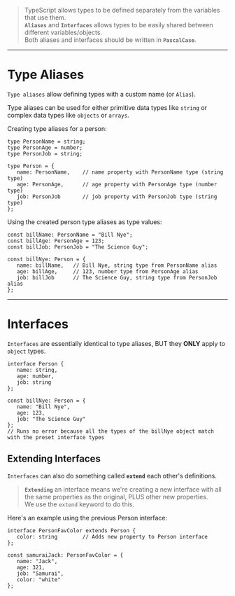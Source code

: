 > TypeScript allows types to be defined separately from the variables that use them.  
> **`Aliases`** and **`Interfaces`** allows types to be easily shared between different variables/objects.  
> Both aliases and interfaces should be written in **`PascalCase`**.
---

# Type Aliases

`Type aliases` allow defining types with a custom name (or `Alias`).

Type aliases can be used for either primitive data types like `string` or complex data types like `objects` or `arrays`.

Creating type aliases for a person:

```
type PersonName = string;
type PersonAge = number;
type PersonJob = string;

type Person = {
   name: PersonName,    // name property with PersonName type (string type)
   age: PersonAge,      // age property with PersonAge type (number type)
   job: PersonJob       // job property with PersonJob type (string type)
};
```

Using the created person type aliases as type values:

```
const billName: PersonName = "Bill Nye";
const billAge: PersonAge = 123;
const billJob: PersonJob = "The Science Guy";

const billNye: Person = {
   name: billName,   // Bill Nye, string type from PersonName alias
   age: billAge,     // 123, number type from PersonAge alias
   job: billJob      // The Science Guy, string type from PersonJob alias
};
```

---

# Interfaces

`Interfaces` are essentially identical to type aliases, BUT they **ONLY** apply to `object` types.

```
interface Person {
   name: string,
   age: number,
   job: string
};

const billNye: Person = {
   name: "Bill Nye",
   age: 123,
   job: "The Science Guy"
};
// Runs no error because all the types of the billNye object match with the preset interface types
```

## Extending Interfaces

`Interfaces` can also do something called **`extend`** each other's definitions.

> **`Extending`** an interface means we're creating a new interface with all the same properties as the original, PLUS other new properties.  \
> We use the `extend` keyword to do this.

Here's an example using the previous Person interface:

```
interface PersonFavColor extends Person {
   color: string        // Adds new property to Person interface
};

const samuraiJack: PersonFavColor = {
   name: "Jack",
   age: 321,
   job: "Samurai",
   color: "white"
};
```